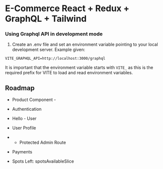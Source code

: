 # E-Commerce React + Redux + GraphQL + Tailwind


### Using Graphql API in development mode

1. Create an .env file and set an environment variable pointing to your local development server. Example given:
   
`VITE_GRAPHQL_API=http://localhost:3000/graphql`

It is important that the environment variable starts with `VITE_` as this is the required prefix for VITE to load and read environment variables.


## Roadmap

- Product Component - 

- Authentication
- Hello - User
- User Profile
- - Protected Admin Route

- Payments

- Spots Left: spotsAvailableSlice

